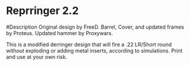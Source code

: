 # Reprringer 2.2

#Description
Original design by FreeD. Barrel, Cover, and updated frames by Proteus. Updated hammer by Proxywars.

This is a modified derringer design that will fire a .22 LR/Short round without exploding or adding metal inserts, according to simulations. Print and use at your own risk.
